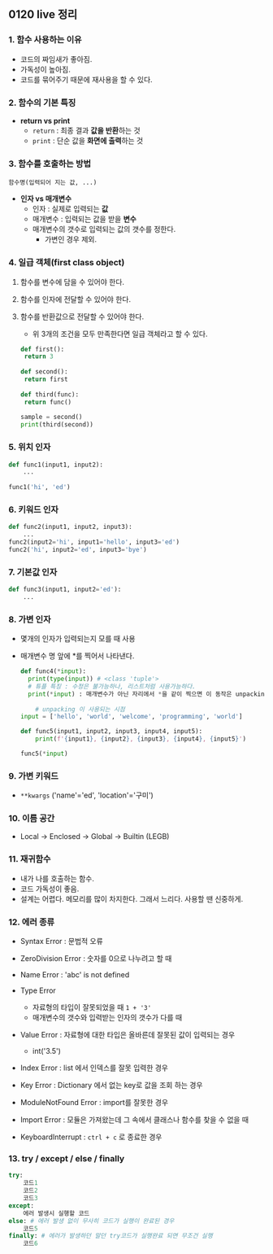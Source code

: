 ## 0120 live 정리

### 1. 함수 사용하는 이유

- 코드의 짜임새가 좋아짐.
- 가독성이 높아짐.
- 코드를 묶어주기 때문에 재사용을 할 수 있다.



### 2. 함수의 기본 특징

- **return vs print**
  - `return` : 최종 결과 **값을 반환**하는 것
  - `print` : 단순 값을 **화면에 출력**하는 것



### 3. 함수를 호출하는 방법

`함수명(입력되어 지는 값, ...)`

- **인자 vs 매개변수**
  - 인자 : 실제로 입력되는 **값**
  - 매개변수 : 입력되는 값을 받을 **변수**
  - 매개변수의 갯수로 입력되는 값의 갯수를 정한다.
    - 가변인 경우 제외.



### 4. 일급 객체(first class object)

1. 함수를 변수에 담을 수 있어야 한다.

2. 함수를 인자에 전달할 수 있어야 한다.

3. 함수를 반환값으로 전달할 수 있어야 한다.

   - 위 3개의 조건을 모두 만족한다면 일급 객체라고 할 수 있다.

   ```python
   def first():
   	return 3
   	
   def second():
   	return first
   	
   def third(func):
   	return func()
   	
   sample = second()
   print(third(second))
   ```

   

### 5. 위치 인자

```python
def func1(input1, input2):
	...
	
func1('hi', 'ed')
```



### 6. 키워드 인자

```python
def func2(input1, input2, input3):
	...
func2(input2='hi', input1='hello', input3='ed')
func2('hi', input2='ed', input3='bye')
```



### 7. 기본값 인자

```python
def func3(input1, input2='ed'):
	...
```



### 8. 가변 인자

- 몇개의 인자가 입력되는지 모를 때 사용

- 매개변수 명 앞에 *를 찍어서 나타낸다.

  ```python
  def func4(*input):
  	print(type(input)) # <class 'tuple'>
  	# 튜플 특징 : 수정은 불가능하나, 리스트처럼 사용가능하다.
  	print(*input) : 매개변수가 아닌 자리에서 *을 같이 찍으면 이 동작은 unpacking 동작이 된다.
      
      # unpacking 이 사용되는 시점
  input = ['hello', 'world', 'welcome', 'programming', 'world']
  
  def func5(input1, input2, input3, input4, input5):
      print(f'{input1}, {input2}, {input3}, {input4}, {input5}')
  
  func5(*input)
  ```

  

### 9. 가변 키워드

- `**kwargs` ('name'='ed', 'location'='구미')



### 10. 이름 공간

- Local -> Enclosed -> Global -> Builtin (LEGB)



### 11. 재귀함수

- 내가 나를 호출하는 함수.
- 코드 가독성이 좋음.
- 설계는 어렵다. 메모리를 많이 차지한다. 그래서 느리다. 사용할 땐 신중하게.



### 12. 에러 종류

- Syntax Error : 문법적 오류
- ZeroDivision Error : 숫자를 0으로 나누려고 할 때
- Name Error : 'abc' is not defined

- Type Error
  - 자료형의 타입이 잘못되었을 때 `1 + '3'`
  - 매개변수의 갯수와 입력받는 인자의 갯수가 다를 때
- Value Error : 자료형에 대한 타입은 올바른데 잘못된 값이 입력되는 경우
  - int('3.5')
- Index Error : list 에서 인덱스를 잘못 입력한 경우
- Key Error : Dictionary 에서 없는 key로 값을 조회 하는 경우
- ModuleNotFound Error : import를 잘못한 경우
- Import Error : 모듈은 가져왔는데 그 속에서 클래스나 함수를 찾을 수 없을 때
- KeyboardInterrupt : `ctrl + c` 로 종료한 경우



### 13. try / except / else / finally

```python
try:
	코드1
    코드2
    코드3
except:
    에러 발생시 실행할 코드
else: # 에러 발생 없이 무사히 코드가 실행이 완료된 경우
    코드5
finally: # 에러가 발생하던 말던 try코드가 실행완료 되면 무조건 실행
    코드6
```



